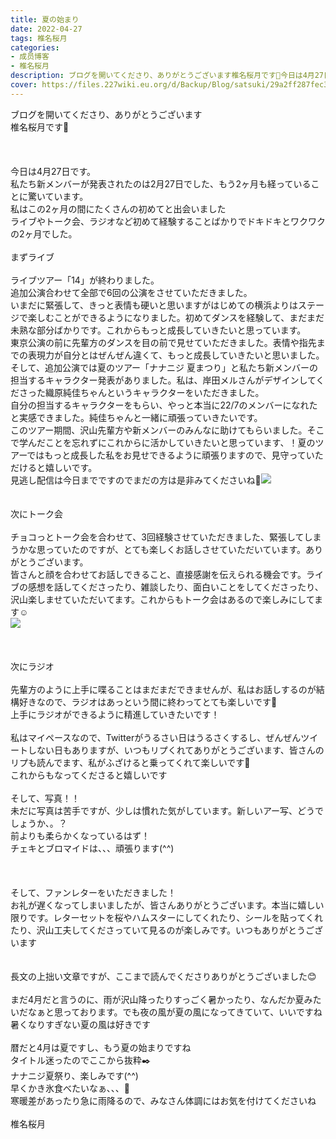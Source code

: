 ```yaml
---
title: 夏の始まり
date: 2022-04-27
tags: 椎名桜月
categories: 
- 成员博客
- 椎名桜月
description: ブログを開いてくださり、ありがとうございます椎名桜月です🐹今日は4月27日です。私たち新メンバーが発表されたのは2月27日でした、もう2ヶ月も経っていることに驚いています。私はこの2ヶ月の間...
cover: https://files.227wiki.eu.org/d/Backup/Blog/satsuki/29a2ff287fec3f603aa2f853fe1ed.jpg 
---
```

<div class="blog_detail__main">
        ブログを開いてくださり、ありがとうございます<br/>
椎名桜月です🐹<br/>
<br/>
<br/>
<br/>
今日は4月27日です。<br/>
私たち新メンバーが発表されたのは2月27日でした、もう2ヶ月も経っていることに驚いています。<br/>
私はこの2ヶ月の間にたくさんの初めてと出会いました<br/>
ライブやトーク会、ラジオなど初めて経験することばかりでドキドキとワクワクの2ヶ月でした。<br/>
<br/>
まずライブ<br/>
<br/>
ライブツアー「14」が終わりました。<br/>
追加公演合わせて全部で6回の公演をさせていただきました。<br/>
いまだに緊張して、きっと表情も硬いと思いますがはじめての横浜よりはステージで楽しむことができるようになりました。初めてダンスを経験して、まだまだ未熟な部分ばかりです。これからもっと成長していきたいと思っています。<br/>
東京公演の前に先輩方のダンスを目の前で見せていただきました。表情や指先までの表現力が自分とはぜんぜん違くて、もっと成長していきたいと思いました。<br/>
そして、追加公演では夏のツアー「ナナニジ 夏まつり」と私たち新メンバーの担当するキャラクター発表がありました。私は、岸田メルさんがデザインしてくださった織原純佳ちゃんというキャラクターをいただきました。<br/>
自分の担当するキャラクターをもらい、やっと本当に22/7のメンバーになれたと実感できました。純佳ちゃんと一緒に頑張っていきたいです。<br/>
このツアー期間、沢山先輩方や新メンバーのみんなに助けてもらいました。そこで学んだことを忘れずにこれからに活かしていきたいと思っています、！夏のツアーではもっと成長した私をお見せできるように頑張りますので、見守っていただけると嬉しいです。　<br/>
見逃し配信は今日までですのでまだの方は是非みてくださいね👀<img src="https://files.227wiki.eu.org/d/Backup/Blog/satsuki/29a2ff287fec3f603aa2f853fe1ed.jpg"><br/>
<br/>
<br/>
次にトーク会<br/>
<br/>
チョコっとトーク会を合わせて、3回経験させていただきました、緊張してしまうかな思っていたのですが、とても楽しくお話しさせていただいています。ありがとうございます。<br/>
皆さんと顔を合わせてお話しできること、直接感謝を伝えられる機会です。ライブの感想を話してくださったり、雑談したり、面白いことをしてくださったり、沢山楽しませていただいてます。これからもトーク会はあるので楽しみにしてます☺️<br/>
<img src="https://files.227wiki.eu.org/d/Backup/Blog/satsuki/29a2ff287fec3f603aa2f853fe1ed-01.jpg"><br/>
<br/>
<br/>
<br/>
次にラジオ<br/>
<br/>
先輩方のように上手に喋ることはまだまだできませんが、私はお話しするのが結構好きなので、ラジオはあっという間に終わってとても楽しいです🐹<br/>
上手にラジオができるように精進していきたいです！<br/>
<br/>
私はマイペースなので、Twitterがうるさい日はうるさくするし、ぜんぜんツイートしない日もありますが、いつもリプくれてありがとうございます、皆さんのリプも読んでます、私がふざけると乗ってくれて楽しいです🐹<br/>
これからもなってくださると嬉しいです<br/>
<br/>
そして、写真！！<br/>
未だに写真は苦手ですが、少しは慣れた気がしています。新しいアー写、どうでしょうか、。？<br/>
前よりも柔らかくなっているはず！<br/>
チェキとブロマイドは、、、頑張ります(^^)<br/>
<br/>
<br/>
<br/>
そして、ファンレターをいただきました！<br/>
お礼が遅くなってしまいましたが、皆さんありがとうございます。本当に嬉しい限りです。レターセットを桜やハムスターにしてくれたり、シールを貼ってくれたり、沢山工夫してくださっていて見るのが楽しみです。いつもありがとうございます<br/>
<br/>
<br/>
長文の上拙い文章ですが、ここまで読んでくださりありがとうございました😊 <br/>
<br/>
まだ4月だと言うのに、雨が沢山降ったりすっごく暑かったり、なんだか夏みたいだなぁと思っております。でも夜の風が夏の風になってきていて、いいですね<br/>
暑くなりすぎない夏の風は好きです<br/>
<br/>
暦だと4月は夏ですし、もう夏の始まりですね<br/>
タイトル迷ったのでここから抜粋✒️<br/>
ナナニジ夏祭り、楽しみです(^^)<br/>
早くかき氷食べたいなぁ、、、🍧<br/>
寒暖差があったり急に雨降るので、みなさん体調にはお気を付けてくださいね<br/>
<br/>
椎名桜月
<!--twitter-->

<!--//twitter-->
</img></img></div>
